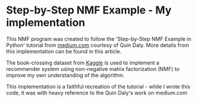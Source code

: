 # Step-by-Step NMF Example - My implementation

This NMF program was created to follow the 'Step-by-Step NMF Example in Python' tutorial
from [medium.com](https://medium.com/@quindaly/step-by-step-nmf-example-in-python-9974e38dc9f9) courtesy
of Quin Daly. More details from this implementation can be found in this article.

The book-crossing dataset from [Kaggle](https://www.kaggle.com/datasets/somnambwl/bookcrossing-dataset?select=Books.csv) 
is used to implement a recommender system using non-negative matrix factorization (NMF) to improve my own 
understanding of the algorithm. 

This implementation is a faithful recreation of the tutorial - while I wrote this code, it was with heavy reference
to the Quin Daly's work on medium.com
